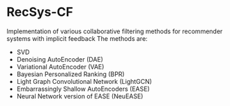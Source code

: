 # RecSys-CF
Implementation of various collaborative filtering methods for recommender systems with implicit feedback
The methods are:
 * SVD
 * Denoising AutoEncoder (DAE)
 * Variational AutoEncoder (VAE)
 * Bayesian Personalized Ranking (BPR)
 * Light Graph Convolutional Network (LightGCN)
 * Embarrassingly Shallow AutoEncoders (EASE)
 * Neural Network version of EASE (NeuEASE)
